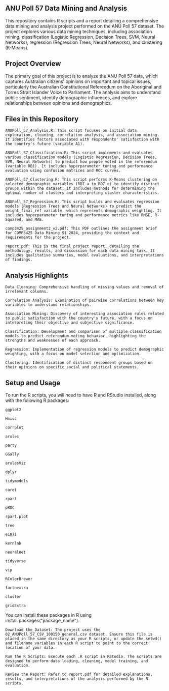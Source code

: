 ## ANU Poll 57 Data Mining and Analysis

This repository contains R scripts and a report detailing a comprehensive data mining and analysis project performed on the ANU Poll 57 dataset. The project explores various data mining techniques, including association mining, classification (Logistic Regression, Decision Trees, SVM, Neural Networks), regression (Regression Trees, Neural Networks), and clustering (K-Means).

## Project Overview

The primary goal of this project is to analyze the ANU Poll 57 data, which captures Australian citizens' opinions on important and topical issues, particularly the Australian Constitutional Referendum on the Aboriginal and Torres Strait Islander Voice to Parliament. The analysis aims to understand public sentiment, identify demographic influences, and explore relationships between opinions and demographics.

## Files in this Repository

    ANUPoll_57_Analysis.R: This script focuses on initial data exploration, cleaning, correlation analysis, and association mining. It identifies factors associated with respondents' satisfaction with the country's future (variable A1).

    ANUPoll_57_Classification.R: This script implements and evaluates various classification models (Logistic Regression, Decision Trees, SVM, Neural Networks) to predict how people voted in the referendum (variable RB1). It includes hyperparameter tuning and performance evaluation using confusion matrices and ROC curves.

    ANUPoll_57_Clustering.R: This script performs K-Means clustering on selected demographic variables (RD7_a to RD7_e) to identify distinct groups within the dataset. It includes methods for determining the optimal number of clusters and interpreting cluster characteristics.

    ANUPoll_57_Regression.R: This script builds and evaluates regression models (Regression Trees and Neural Networks) to predict the weight_final_ref variable, which represents demographic weighting. It includes hyperparameter tuning and performance metrics like RMSE, R-Squared, and MAE.

    comp3425_assignment2_v2.pdf: This PDF outlines the assignment brief for COMP3425 Data Mining S1 2024, providing the context and requirements for the project.

    report.pdf: This is the final project report, detailing the methodology, results, and discussion for each data mining task. It includes qualitative summaries, model evaluations, and interpretations of findings.

## Analysis Highlights

    Data Cleaning: Comprehensive handling of missing values and removal of irrelevant columns.

    Correlation Analysis: Examination of pairwise correlations between key variables to understand relationships.

    Association Mining: Discovery of interesting association rules related to public satisfaction with the country's future, with a focus on interpreting their objective and subjective significance.

    Classification: Development and comparison of multiple classification models to predict referendum voting behavior, highlighting the strengths and weaknesses of each approach.

    Regression: Implementation of regression models to predict demographic weighting, with a focus on model selection and optimization.

    Clustering: Identification of distinct respondent groups based on their opinions on specific social and political statements.

## Setup and Usage

To run the R scripts, you will need to have R and RStudio installed, along with the following R packages:

    ggplot2

    Hmisc

    corrplot

    arules

    party

    GGally

    arulesViz

    dplyr

    tidymodels

    caret

    rpart

    pROC

    rpart.plot

    tree

    e1071

    kernlab

    neuralnet

    tidyverse

    vip

    RColorBrewer

    factoextra

    cluster

    gridExtra

You can install these packages in R using install.packages("package_name").

    Download the Dataset: The project uses the 02_ANUPoll_57_CSV_100150_general.csv dataset. Ensure this file is placed in the same directory as your R scripts, or update the setwd() and filename variables in each R script to point to the correct location of your data.

    Run the R Scripts: Execute each .R script in RStudio. The scripts are designed to perform data loading, cleaning, model training, and evaluation.

    Review the Report: Refer to report.pdf for detailed explanations, results, and interpretations of the analysis performed by the R scripts.